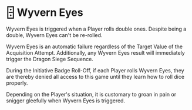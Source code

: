 # 🁫 Wyvern Eyes

Wyvern Eyes is triggered when a Player rolls double ones. Despite being a double, Wyvern Eyes can't be re-rolled.

Wyvern Eyes is an automatic failure regardless of the Target Value of the Acquisition Attempt. Additionally, any Wyvern Eyes result will immediately trigger the Dragon Siege Sequence.

During the Initiative Badge Roll-Off, if each Player rolls Wyvern Eyes, they are thereby denied all access to this game until they learn how to roll dice properly.

Depending on the Player's situation, it is customary to groan in pain or snigger gleefully when Wyvern Eyes is triggered.
